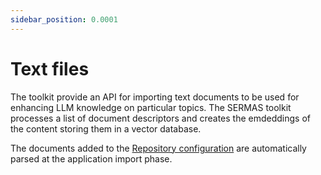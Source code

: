 ```yaml
---
sidebar_position: 0.0001
---
```


# Text files

The toolkit provide an API for importing text documents to be used for enhancing LLM knowledge on particular topics.
The SERMAS toolkit processes a list of document descriptors and creates the emdeddings of the content storing them in a vector database.

The documents added to the [Repository configuration](../applications/introduction#repository) are automatically parsed at the application import phase.